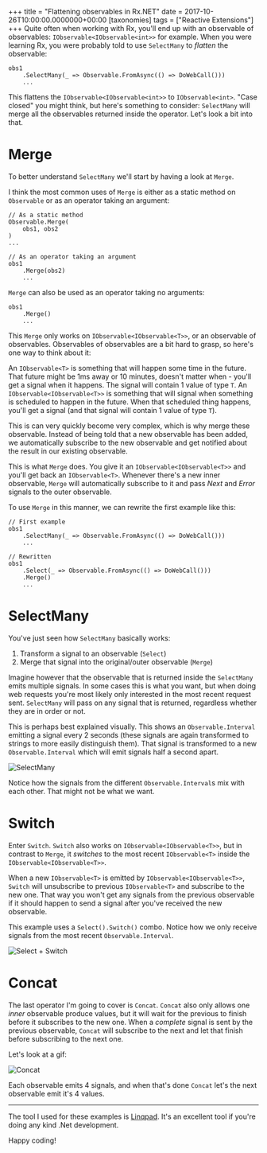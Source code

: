 +++
title = "Flattening observables in Rx.NET"
date = 2017-10-26T10:00:00.0000000+00:00
[taxonomies]
tags = ["Reactive Extensions"]
+++
Quite often when working with Rx, you'll end up with an observable of observables: `IObservable<IObservable<int>>` for example. When you were learning Rx, you were probably told to use `SelectMany` to *flatten* the observable:

```
obs1
    .SelectMany(_ => Observable.FromAsync(() => DoWebCall()))
    ...
```

This flattens the `IObservable<IObservable<int>>` to `IObservable<int>`. "Case closed" you might think, but here's something to consider: `SelectMany` will merge all the observables returned inside the operator. Let's look a bit into that.

# Merge

To better understand `SelectMany` we'll start by having a look at `Merge`.

I think the most common uses of `Merge` is either as a static method on `Observable` or as an operator taking an argument:

```
// As a static method
Observable.Merge(
    obs1, obs2
)
...

// As an operator taking an argument
obs1
    .Merge(obs2)
    ...
```

`Merge` can also be used as an operator taking no arguments:

```
obs1
    .Merge()
    ...
```

This `Merge` only works on `IObservable<IObservable<T>>`, or an observable of observables. Observables of observables are a bit hard to grasp, so here's one way to think about it:

An `IObservable<T>` is something that will happen some time in the future. That future might be 1ms away or 10 minutes, doesn't matter when - you'll get a signal when it happens. The signal will contain 1 value of type `T`. An `IObservable<IObservable<T>>` is something that will signal when something is scheduled to happen in the future. When that scheduled thing happens, you'll get a signal (and that signal will contain 1 value of type `T`).

This is can very quickly become very complex, which is why merge these observable. Instead of being told that a new observable has been added, we automatically subscribe to the new observable and get notified about the result in our existing observable.

This is what `Merge` does. You give it an `IObservable<IObservable<T>>` and you'll get back an `IObservable<T>`. Whenever there's a new inner observable, `Merge` will automatically subscribe to it and pass *Next* and *Error* signals to the outer observable.

To use `Merge` in this manner, we can rewrite the first example like this:

```
// First example
obs1
    .SelectMany(_ => Observable.FromAsync(() => DoWebCall()))
    ...

// Rewritten
obs1
    .Select(_ => Observable.FromAsync(() => DoWebCall()))
    .Merge()
    ...
```

# SelectMany

You've just seen how `SelectMany` basically works:

1. Transform a signal to an observable (`Select`)
1. Merge that signal into the original/outer observable (`Merge`)

Imagine however that the observable that is returned inside the `SelectMany` emits multiple signals. In some cases this is what you want, but when doing web requests you're most likely only interested in the most recent request sent. `SelectMany` will pass on any signal that is returned, regardless whether they are in order or not.

This is perhaps best explained visually. This shows an `Observable.Interval` emitting a signal every 2 seconds (these signals are again transformed to strings to more easily distinguish them). That signal is transformed to a new `Observable.Interval` which will emit signals half a second apart.

![SelectMany](/images/selectmany.gif)

Notice how the signals from the different `Observable.Interval`s mix with each other. That might not be what we want.

# Switch

Enter `Switch`. `Switch` also works on `IObservable<IObservable<T>>`, but in contrast to `Merge`, it *switches* to the most recent `IObservable<T>` inside the `IObservable<IObservable<T>>`.

When a new `IObservable<T>` is emitted by `IObservable<IObservable<T>>`, `Switch` will unsubscribe to previous `IObservable<T>` and subscribe to the new one. That way you won't get any signals from the previous observable if it should happen to send a signal after you've received the new observable.

This example uses a `Select().Switch()` combo. Notice how we only receive signals from the most recent `Observable.Interval`.

![Select + Switch](/images/selectswitch.gif)

# Concat

The last operator I'm going to cover is `Concat`. `Concat` also only allows one *inner* observable produce values, but it will wait for the previous to finish before it subscribes to the new one. When a *complete* signal is sent by the previous observable, `Concat` will subscribe to the next and let that finish before subscribing to the next one.

Let's look at a gif:

![Concat](/images/concat.gif)

Each observable emits 4 signals, and when that's done `Concat` let's the next observable emit it's 4 values.

---

The tool I used for these examples is [Linqpad](http://www.linqpad.net/). It's an excellent tool if you're doing any kind .Net development.

Happy coding!
